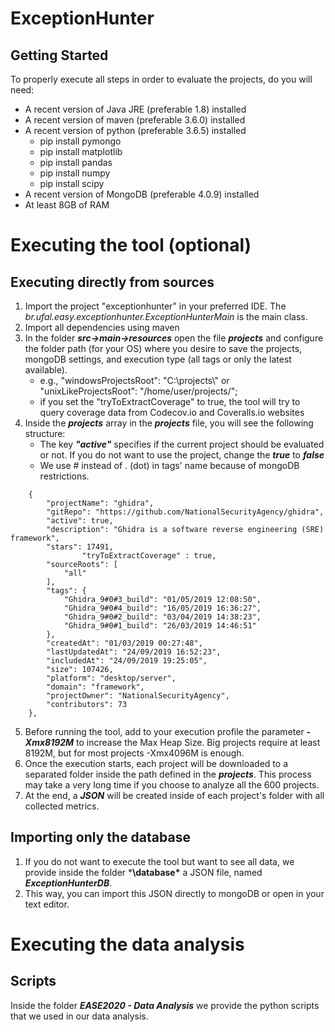 # ExceptionHunter 

## Getting Started
To properly execute all steps in order to evaluate the projects, do you will need:

* A recent version of Java JRE (preferable 1.8) installed 
* A recent version of maven (preferable 3.6.0) installed
* A recent version of python (preferable 3.6.5) installed
	* pip install pymongo
	* pip install matplotlib
	* pip install pandas
	* pip install numpy
	* pip install scipy
* A recent version of MongoDB (preferable 4.0.9) installed
* At least 8GB of RAM

# Executing the tool (optional)

## Executing directly from sources

1. Import the project "exceptionhunter" in your preferred IDE. The *br.ufal.easy.exceptionhunter.ExceptionHunterMain* is the main class.
2. Import all dependencies using maven
3. In the folder ***src->main->resources*** open the file ***projects*** and configure the folder path (for your OS) where you desire to save the projects, mongoDB settings, and execution type (all tags or only the latest available).
	* e.g., "windowsProjectsRoot": "C:\\projects\\" or  "unixLikeProjectsRoot": "/home/user/projects/";
	* if you set the "tryToExtractCoverage" to true, the tool will try to query coverage data from Codecov.io and Coveralls.io websites
4.  Inside the  ***projects*** array in the ***projects*** file, you will see the following structure:
	* The key ***"active"*** specifies if the current project should be evaluated or not. If you do not want to use the project, change the ***true*** to ***false***
	* We use # instead of . (dot) in tags' name because of mongoDB restrictions.
```  
	{
		"projectName": "ghidra",
		"gitRepo": "https://github.com/NationalSecurityAgency/ghidra", 
		"active": true,  
		"description": "Ghidra is a software reverse engineering (SRE) framework", 
		"stars": 17491, 
                "tryToExtractCoverage" : true,
		"sourceRoots": [
			"all"
		], 
		"tags": {
			"Ghidra_9#0#3_build": "01/05/2019 12:08:50", 
			"Ghidra_9#0#4_build": "16/05/2019 16:36:27", 
			"Ghidra_9#0#2_build": "03/04/2019 14:38:23", 
			"Ghidra_9#0#1_build": "26/03/2019 14:46:51"
		}, 
		"createdAt": "01/03/2019 00:27:48", 
		"lastUpdatedAt": "24/09/2019 16:52:23",
		"includedAt": "24/09/2019 19:25:05",
		"size": 107426, 
		"platform": "desktop/server",
		"domain": "framework", 
		"projectOwner": "NationalSecurityAgency", 
		"contributors": 73
	},
```
5. Before running the tool, add to your execution profile the parameter ***-Xmx8192M*** to increase the Max Heap Size. Big projects require at least 8192M, but for most projects -Xmx4096M is enough.
6. Once the execution starts, each project will be downloaded to a separated folder inside the path defined in the ***projects***. This process may take a very long time if you choose to analyze all the 600 projects.
7. At the end, a ***JSON*** will be created inside of each project's folder with all collected metrics.

[comment]: <> (## Executing  from JAR)

[comment]: <> (1. In the folder ***Executable JAR***, you will see a compiled JAR with all dependencies, called ***exception-hunter-1.0.jar*** and the previous explained ***EASE2020_projects***.)

[comment]: <> (2. To execute the jar, you need to run the following command line:)

[comment]: <> (	* ***java -Xmx8192M -jar exception-hunter-1.0.jar ./projects***)
## Importing only the database	
1. If you do not want to execute the tool but want to see all data, we provide inside the folder ***\database\*** a JSON file, named ***ExceptionHunterDB***.
2. This way, you can import this JSON directly to mongoDB or open in your text editor.

# Executing the data analysis

## Scripts
Inside the folder ***EASE2020 - Data Analysis*** we provide the python scripts that we used in our data analysis.
